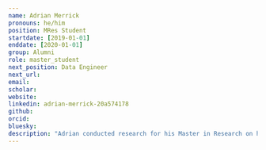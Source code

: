 ```yaml
---
name: Adrian Merrick
pronouns: he/him
position: MRes Student
startdate: [2019-01-01]
enddate: [2020-01-01]
group: Alumni
role: master_student
next_position: Data Engineer 
next_url: 
email: 
scholar: 
website: 
linkedin: adrian-merrick-20a574178 
github: 
orcid: 
bluesky: 
description: "Adrian conducted research for his Master in Research on how host traits and spatial context drive helminth spread in mammal and bird assemblages’. His work was supervised by Konstans."
---
```

